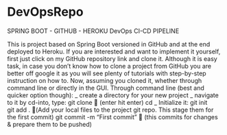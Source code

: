 # DevOpsRepo


SPRING BOOT - GITHUB - HEROKU
DevOps CI-CD PIPELINE

This is project based on Spring Boot versioned in GitHub and at the end deployed to Heroku.
If you are interested and want to implement it yourself, first just click on my GitHub repository link and clone it. Although it is easy task, in case you don’t know how to clone a project from GitHub you are better off google it as you will see plenty of tutorials with step-by-step instruction on how to.
Now, assuming you cloned it, whether through command line or directly in the GUI.
Through command line (best and quicker option though):
  _ create a directory for your new project
  _ navigate to it by cd-into, type: 
      git clone <paste-here-repo-URL>        (enter hit enter)
      cd <project-name>
  _ Initialize it:
      git init                    
      git add .       (Add your local files to the project git repo. This stage them for the first       commit)
      git commit -m “First commit”   (this commits for changes & prepare them to be pushed)
